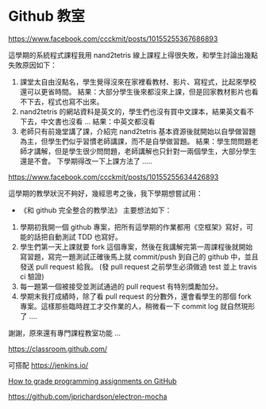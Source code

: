 # Github 教室

https://www.facebook.com/ccckmit/posts/10155255367686893

這學期的系統程式課程我用 nand2tetris 線上課程上得很失敗，和學生討論出幾點失敗原因如下：
1. 課堂太自由沒點名，學生覺得沒來在家裡看教材、影片、寫程式，比起來學校還可以更省時間。
結果：大部分學生後來都沒來上課，但是回家教材影片也看不下去，程式也寫不出來。
2. nand2tetris 的網站資料是英文的，學生們也沒有買中文課本，結果英文看不下去，中文書也沒看 ...
結果：中英文都沒看
3. 老師只有前幾堂講了課，介紹完 nand2tetris 基本資源後就開始以自學做習題為主，但學生們似乎習慣老師講課，而不是自學做習題。
結果：學生問問題老師才講解，但是學生很少問問題，老師講解也只針對一兩個學生，大部分學生還是不會。
下學期得改一下上課方法了 .....

https://www.facebook.com/ccckmit/posts/10155255634426893

這學期的教學狀況不夠好，幾經思考之後，我下學期想嘗試用：
- 《和 github 完全整合的教學法》
主要想法如下：

1. 學期初我開一個 github 專案，把所有這學期的作業都用《空框架》寫好，可能的話把自動測試 TDD 也寫好。
2. 學生們第一天上課就要 fork 這個專案，然後在我講解完第一周課程後就開始寫習題，寫完一題測試正確後馬上就 commit/push 到自己的 github 中，並且發送 pull request 給我。
(發 pull request 之前學生必須做過 test 並上 travis ci 驗證)
3. 每一題第一個被接受並測試通過的 pull request 有特別獎勵加分。
4. 學期末我打成績時，除了看 pull request 的分數外，還會看學生的那個 fork 專案。這樣那些臨時趕工才交作業的人，稍微看一下 commit log 就自然現形了 ....


謝謝，原來還有專門課程教室功能 ...

https://classroom.github.com/

可搭配 https://jenkins.io/

[How to grade programming assignments on GitHub](https://github.com/blog/2376-how-to-grade-programming-assignments-on-github)


https://github.com/jprichardson/electron-mocha

